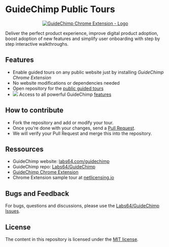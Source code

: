 # GuideChimp Public Tours

<a href="https://chrome.google.com/webstore/detail/guidechimp-chrome-extensi/afecedbgkfoijeligfjflidfddndnjng"><p align="center"><img src="https://io.labs64.com/GuideChimp/docs/img/guidechimp-logo-transparent-chrome.png" alt="GuideChimp Chrome Extension - Logo"></p></a>

Deliver the perfect product experience, improve digital product adoption, boost adoption of new features and simplify user onboarding with step by step interactive walkthroughs.

## Features

- Enable guided tours on any public website just by installing *GuideChimp Chrome Extension*
- No website modifications or dependencies needed
- Open repository for the [public guided tours](https://github.com/Labs64/GuideChimp-tours/tree/master/guidechimp/tours)
- <img src="https://raw.githubusercontent.com/Labs64/GuideChimp/master/docs/img/guidechimp-icon-32x32.png"> Access to all powerful GuideChimp [features](https://www.labs64.com/guidechimp/#Examples)

## How to contribute

- Fork the repository and add or modify your tour.
- Once you're done with your changes, send a [Pull Request](https://github.com/Labs64/GuideChimp-tours/pulls).
- We will verify your Pull Request and merge this into the repository.

## Ressources

- GuideChimp website: [labs64.com/guidechimp](https://www.labs64.com/guidechimp/)
- GuideChimp repo: [Labs64/GuideChimp](https://github.com/Labs64/GuideChimp)
- [GuideChimp Chrome Extension](https://chrome.google.com/webstore/detail/guidechimp-chrome-extensi/afecedbgkfoijeligfjflidfddndnjng)
- Chrome Extension sample tour at [netlicensing.io](https://netlicensing.io)

## Bugs and Feedback

For bugs, questions and discussions, please use the [Labs64/GuideChimp Issues](https://github.com/Labs64/GuideChimp/issues).

## License

The content in this repository is licensed under the [MIT license](LICENSE).
